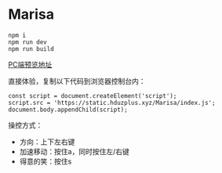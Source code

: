 # Marisa

```
npm i
npm run dev
npm run build
```



[PC端预览地址](https://www.hduzplus.xyz/)

直接体验，复制以下代码到浏览器控制台内：
```
const script = document.createElement('script');
script.src = 'https://static.hduzplus.xyz/Marisa/index.js';
document.body.appendChild(script);
```

操控方式：
* 方向：上下左右键
* 加速移动：按住a，同时按住左/右键
* 得意的笑：按住s